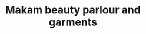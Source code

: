 ---
title: "Makam beauty parlour and garments"
url: /thiruvananthapuram/makam-beauty-parlour-and-garments/
shop: beauty
---